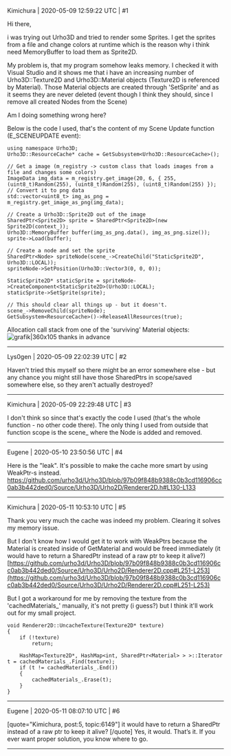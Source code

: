 Kimichura | 2020-05-09 12:59:22 UTC | #1

Hi there,

i was trying out Urho3D and tried to render some Sprites. I get the sprites from a file and change colors at runtime which is the reason why i think need MemoryBuffer to load them as Sprite2D.

My problem is, that my program somehow leaks memory. I checked it with Visual Studio and it shows me that i have an increasing number of Urho3D::Texture2D and Urho3D::Material objects (Texture2D is referenced by Material). Those Material objects are created through 'SetSprite' and as it seems they are never deleted (event though I think they should, since I remove all created Nodes from the Scene)

Am I doing something wrong here?

Below is the code I used, that's the content of my Scene Update function (E_SCENEUPDATE event):

    using namespace Urho3D;
    Urho3D::ResourceCache* cache = GetSubsystem<Urho3D::ResourceCache>();

    // Get a image (m_registry -> custom class that loads images from a file and changes some colors)
    ImageData img_data = m_registry.get_image(20, 6, { 255, (uint8_t)Random(255), (uint8_t)Random(255), (uint8_t)Random(255) });
    // Convert it to png data
    std::vector<uint8_t> img_as_png = m_registry.get_image_as_png(img_data);

    // Create a Urho3D::Sprite2D out of the image
    SharedPtr<Sprite2D> sprite = SharedPtr<Sprite2D>(new Sprite2D(context_));
    Urho3D::MemoryBuffer buffer(img_as_png.data(), img_as_png.size());
    sprite->Load(buffer);

    // Create a node and set the sprite
    SharedPtr<Node> spriteNode(scene_->CreateChild("StaticSprite2D", Urho3D::LOCAL));
    spriteNode->SetPosition(Urho3D::Vector3(0, 0, 0));

    StaticSprite2D* staticSprite = spriteNode->CreateComponent<StaticSprite2D>(Urho3D::LOCAL);
    staticSprite->SetSprite(sprite);

    // This should clear all things up - but it doesn't.
    scene_->RemoveChild(spriteNode);
    GetSubsystem<ResourceCache>()->ReleaseAllResources(true);
Allocation call stack from one of the 'surviving' Material objects:
![grafik|360x105](upload://jxzltahtPCa11vTbYWoiqS7Id1i.png) 
thanks in advance

-------------------------

Lys0gen | 2020-05-09 22:02:39 UTC | #2

Haven't tried this myself so there might be an error somewhere else - but any chance you might still have those SharedPtrs in scope/saved somewhere else, so they aren't actually destroyed?

-------------------------

Kimichura | 2020-05-09 22:29:48 UTC | #3

I don't think so since that's exactly the code I used (that's the whole function - no other code there).
The only thing I used from outside that function scope is the scene_ where the Node is added and removed.

-------------------------

Eugene | 2020-05-10 23:50:56 UTC | #4

Here is the "leak".
It's possible to make the cache more smart by using WeakPtr-s instead.
https://github.com/urho3d/Urho3D/blob/97b09f848b9388c0b3cd116906cc0ab3b442ded0/Source/Urho3D/Urho2D/Renderer2D.h#L130-L133

-------------------------

Kimichura | 2020-05-11 10:53:10 UTC | #5

Thank you very much the cache was indeed my problem. Clearing it solves my memory issue.

But I don't know how I would get it to work with WeakPtrs because the Material is created inside of GetMaterial and would be freed immediately (it would have to return a SharedPtr instead of a raw ptr to keep it alive?) [https://github.com/urho3d/Urho3D/blob/97b09f848b9388c0b3cd116906cc0ab3b442ded0/Source/Urho3D/Urho2D/Renderer2D.cpp#L251-L253](https://github.com/urho3d/Urho3D/blob/97b09f848b9388c0b3cd116906cc0ab3b442ded0/Source/Urho3D/Urho2D/Renderer2D.cpp#L251-L253)

But I got a workaround for me by removing the texture from the 'cachedMaterials_' manually, it's not pretty (i guess?) but I think it'll work out for my small project.

    void Renderer2D::UncacheTexture(Texture2D* texture)
    {
    	if (!texture)
    		return;

    	HashMap<Texture2D*, HashMap<int, SharedPtr<Material> > >::Iterator t = cachedMaterials_.Find(texture);
    	if (t != cachedMaterials_.End())
    	{
    		cachedMaterials_.Erase(t);
    	}
    }

-------------------------

Eugene | 2020-05-11 08:07:10 UTC | #6

[quote="Kimichura, post:5, topic:6149"]
it would have to return a SharedPtr instead of a raw ptr to keep it alive?
[/quote]
Yes, it would. That’s it. If you ever want proper solution, you know where to go.

-------------------------

